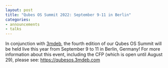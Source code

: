 ```yaml
---
layout: post
title: "Qubes OS Summit 2022: September 9-11 in Berlin"
categories:
- announcements
- talks
---
```


In conjunction with [3mdeb](https://3mdeb.com/), the fourth edition of our Qubes OS Summit will be held live this year from September 9 to 11 in Berlin, Germany! For more information about this event, including the CFP (which is open until August 29), please see: <https://qubesos.3mdeb.com>
